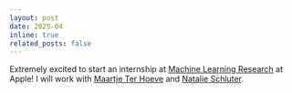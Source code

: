 ```yaml
---
layout: post
date: 2025-04
inline: true
related_posts: false
---
```


Extremely excited to start an internship at [Machine Learning Research](https://machinelearning.apple.com) at Apple! I will work with [Maartje Ter Hoeve](https://maartjeth.github.io) and [Natalie Schluter](https://natschluter.github.io).
